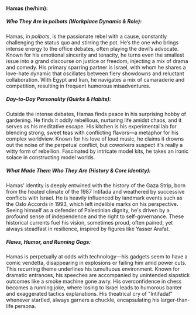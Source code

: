 #### Hamas (he/him):  

##### Who They Are in *polbots* (Workplace Dynamic & Role):  
Hamas, in *polbots*, is the passionate rebel with a cause, constantly challenging the status quo and stirring the pot. He’s the one who brings intense energy to the office debates, often playing the devil’s advocate. Known for his emotional sincerity and tenacity, he turns even the smallest issue into a grand discourse on justice or freedom, injecting a mix of drama and comedy. His primary sparring partner is Israel, with whom he shares a love-hate dynamic that oscillates between fiery showdowns and reluctant collaboration. With Egypt and Iran, he navigates a mix of camaraderie and competition, resulting in frequent humorous misadventures.

##### Day-to-Day Personality (Quirks & Habits):  
Outside the intense debates, Hamas finds peace in his surprising hobby of gardening. He finds it oddly rebellious, nurturing life amidst chaos, and it serves as his meditative escape. His kitchen is his experimental lab for blending strong, sweet teas with conflicting flavors—a metaphor for his complex worldview. Known for his love of loud music, he claims it drowns out the noise of the perpetual conflict, but coworkers suspect it's really a witty form of rebellion. Fascinated by intricate model kits, he takes an ironic solace in constructing model worlds. 

##### What Made Them Who They Are (History & Core Identity):  
Hamas’ identity is deeply entwined with the history of the Gaza Strip, born from the heated climate of the 1987 Intifada and weathered by successive conflicts with Israel. He is heavily influenced by landmark events such as the Oslo Accords in 1993, which left indelible marks on his perspective. Seeing himself as a defender of Palestinian dignity, he's driven by a profound sense of independence and the right to self-governance. These historical currents fuel his vision, sometimes proud, often pained, yet always steadfast in resilience, inspired by figures like Yasser Arafat. 

##### Flaws, Humor, and Running Gags:  
Hamas is perpetually at odds with technology—his gadgets seem to have a comic vendetta, disappearing in explosions or failing him amid power cuts. This recurring theme underlines his tumultuous environment. Known for dramatic entrances, his speeches are accompanied by unintended slapstick outcomes like a smoke machine gone awry. His overconfidence in chess becomes a running joke, where losing to Israel leads to humorous banter and exaggerated tactics explanations. His theatrical cry of "Intifada!" whenever startled, always garners a chuckle, encapsulating his larger-than-life persona.